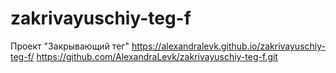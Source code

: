 # zakrivayuschiy-teg-f
Проект "Закрывающий тег" 
https://alexandralevk.github.io/zakrivayuschiy-teg-f/
https://github.com/AlexandraLevk/zakrivayuschiy-teg-f.git